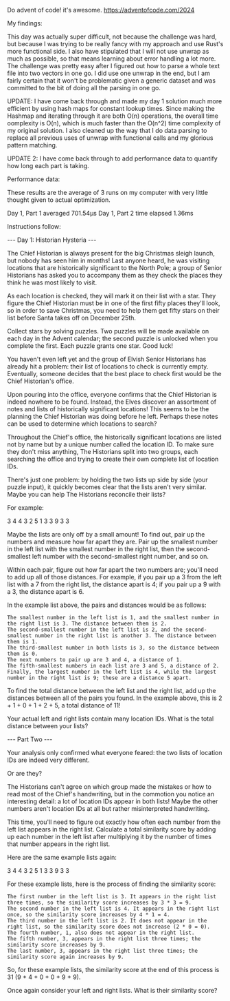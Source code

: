 Do advent of code! it's awesome.
https://adventofcode.com/2024

My findings:

This day was actually super difficult, not because the challenge was hard, but because I was trying to be really fancy with my approach and use Rust's more functional side. I also have stipulated that I will not use unwrap as much as possible, so that means learning about error handling a lot more. The challenge was pretty easy after I figured out how to parse a whole text file into two vectors in one go. I did use one unwrap in the end, but I am fairly certain that it won't be problematic given a generic dataset and was committed to the bit of doing all the parsing in one go.

UPDATE: I have come back through and made my day 1 solution much more efficient by using hash maps for constant lookup times. Since making the Hashmap and iterating through it are both O(n) operations, the overall time oomplexity is O(n), which is much faster than the O(n^2) time complexity of my original solution. I also cleaned up the way that I do data parsing to replace all previous uses of unwrap with functional calls and my glorious pattern matching.

UPDATE 2: I have come back through to add performance data to quantify how long each part is taking.


Performance data:

These results are the average of 3 runs on my computer with very little thought given to actual optimization.

Day 1, Part 1 averaged 701.54µs
Day 1, Part 2 time elapsed 1.36ms


Instructions follow:

--- Day 1: Historian Hysteria ---

The Chief Historian is always present for the big Christmas sleigh launch, but nobody has seen him in months! Last anyone heard, he was visiting locations that are historically significant to the North Pole; a group of Senior Historians has asked you to accompany them as they check the places they think he was most likely to visit.

As each location is checked, they will mark it on their list with a star. They figure the Chief Historian must be in one of the first fifty places they'll look, so in order to save Christmas, you need to help them get fifty stars on their list before Santa takes off on December 25th.

Collect stars by solving puzzles. Two puzzles will be made available on each day in the Advent calendar; the second puzzle is unlocked when you complete the first. Each puzzle grants one star. Good luck!

You haven't even left yet and the group of Elvish Senior Historians has already hit a problem: their list of locations to check is currently empty. Eventually, someone decides that the best place to check first would be the Chief Historian's office.

Upon pouring into the office, everyone confirms that the Chief Historian is indeed nowhere to be found. Instead, the Elves discover an assortment of notes and lists of historically significant locations! This seems to be the planning the Chief Historian was doing before he left. Perhaps these notes can be used to determine which locations to search?

Throughout the Chief's office, the historically significant locations are listed not by name but by a unique number called the location ID. To make sure they don't miss anything, The Historians split into two groups, each searching the office and trying to create their own complete list of location IDs.

There's just one problem: by holding the two lists up side by side (your puzzle input), it quickly becomes clear that the lists aren't very similar. Maybe you can help The Historians reconcile their lists?

For example:

3   4
4   3
2   5
1   3
3   9
3   3

Maybe the lists are only off by a small amount! To find out, pair up the numbers and measure how far apart they are. Pair up the smallest number in the left list with the smallest number in the right list, then the second-smallest left number with the second-smallest right number, and so on.

Within each pair, figure out how far apart the two numbers are; you'll need to add up all of those distances. For example, if you pair up a 3 from the left list with a 7 from the right list, the distance apart is 4; if you pair up a 9 with a 3, the distance apart is 6.

In the example list above, the pairs and distances would be as follows:

    The smallest number in the left list is 1, and the smallest number in the right list is 3. The distance between them is 2.
    The second-smallest number in the left list is 2, and the second-smallest number in the right list is another 3. The distance between them is 1.
    The third-smallest number in both lists is 3, so the distance between them is 0.
    The next numbers to pair up are 3 and 4, a distance of 1.
    The fifth-smallest numbers in each list are 3 and 5, a distance of 2.
    Finally, the largest number in the left list is 4, while the largest number in the right list is 9; these are a distance 5 apart.

To find the total distance between the left list and the right list, add up the distances between all of the pairs you found. In the example above, this is 2 + 1 + 0 + 1 + 2 + 5, a total distance of 11!

Your actual left and right lists contain many location IDs. What is the total distance between your lists?

--- Part Two ---

Your analysis only confirmed what everyone feared: the two lists of location IDs are indeed very different.

Or are they?

The Historians can't agree on which group made the mistakes or how to read most of the Chief's handwriting, but in the commotion you notice an interesting detail: a lot of location IDs appear in both lists! Maybe the other numbers aren't location IDs at all but rather misinterpreted handwriting.

This time, you'll need to figure out exactly how often each number from the left list appears in the right list. Calculate a total similarity score by adding up each number in the left list after multiplying it by the number of times that number appears in the right list.

Here are the same example lists again:

3   4
4   3
2   5
1   3
3   9
3   3

For these example lists, here is the process of finding the similarity score:

    The first number in the left list is 3. It appears in the right list three times, so the similarity score increases by 3 * 3 = 9.
    The second number in the left list is 4. It appears in the right list once, so the similarity score increases by 4 * 1 = 4.
    The third number in the left list is 2. It does not appear in the right list, so the similarity score does not increase (2 * 0 = 0).
    The fourth number, 1, also does not appear in the right list.
    The fifth number, 3, appears in the right list three times; the similarity score increases by 9.
    The last number, 3, appears in the right list three times; the similarity score again increases by 9.

So, for these example lists, the similarity score at the end of this process is 31 (9 + 4 + 0 + 0 + 9 + 9).

Once again consider your left and right lists. What is their similarity score?

